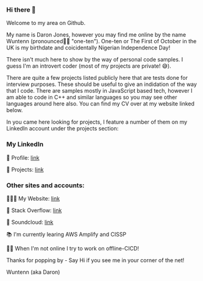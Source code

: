 ### Hi there 👋

Welcome to my area on Github. 

My name is Daron Jones, however you may find me online by the name Wuntenn (pronounced👂🏾 "one-ten"). One-ten or The First of October in the UK is my birthdate and coicidentally Nigerian Independence Day! 

There isn't much here to show by the way of personal code samples. I guess I'm an introvert coder (most of my projects are private! 😅).

There are quite a few projects listed publicly here that are tests done for interview purposes. These should be useful to give an indidation of the way that I code. There are samples mostly in JavaScript based tech, however I am able to
code in C++ and similar languages so you may see other languages around here also. You can find my CV over at my website linked below.

In you came here looking for projects, I feature a number of them on my LinkedIn account under the projects section:


### My LinkedIn

💼 Profile: [link](https://www.linkedin.com/in/daronjones/)

📂 Projects: [link](https://www.linkedin.com/in/daronjones/details/projects/)


### Other sites and accounts: 

👨🏾‍💻 My Website: [link](https://www.daronjones.com)

👾 Stack Overflow: [link](https://stackoverflow.com/users/1054919/daron-jones)

🎹 Soundcloud: [link](https://soundcloud.com/wuntenn)

📚 I'm currently learing AWS Amplify and CISSP

🧘🏿 When I'm not online I try to work on offline-CICD!

Thanks for popping by - Say Hi if you see me in your corner of the net!

Wuntenn (aka Daron)

<!--
**Wuntenn/Wuntenn** is a ✨ _special_ ✨ repository because its `README.md` (this file) appears on your GitHub profile.

Here are some ideas to get you started:

- 🔭 I’m currently working on ...
- 🌱 I’m currently learning ...
- 👯 I’m looking to collaborate on ...
- 🤔 I’m looking for help with ...
- 💬 Ask me about ...
- 📫 How to reach me: ...
- 😄 Pronouns: ...
- ⚡ Fun fact: ...
-->
